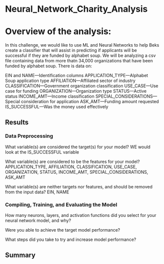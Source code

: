 # Neural_Network_Charity_Analysis

# Overview of the analysis: 
In this challenge, we would like to use ML and Neural Networks to help Beks create a classifier that will assist in predicting if applicants will be successful if they are funded by alphabet soup. We will  be analyzing a csv file containing data from more thatn 34,000 organizations that have been funded by alphabet soup.  There is data on:

EIN and NAME—Identification columns
APPLICATION_TYPE—Alphabet Soup application type
AFFILIATION—Affiliated sector of industry
CLASSIFICATION—Government organization classification
USE_CASE—Use case for funding
ORGANIZATION—Organization type
STATUS—Active status
INCOME_AMT—Income classification
SPECIAL_CONSIDERATIONS—Special consideration for application
ASK_AMT—Funding amount requested
IS_SUCCESSFUL—Was the money used effectively

## Results
 
### Data Preprocessing


What variable(s) are considered the target(s) for your model?
WE would look at the IS_SUCCESSFUL variable

What variable(s) are considered to be the features for your model?
APPLICATION_TYPE, AFFILIATION, CLASSIFICATION, USE_CASE, ORGANIZATION, STATUS, INCOME_AMT, SPECIAL_CONSIDERATIONS, ASK_AMT

What variable(s) are neither targets nor features, and should be removed from the input data?
EIN, NAME

### Compiling, Training, and Evaluating the Model

How many neurons, layers, and activation functions did you select for your neural network model, and why?

Were you able to achieve the target model performance?

What steps did you take to try and increase model performance?

## Summary
